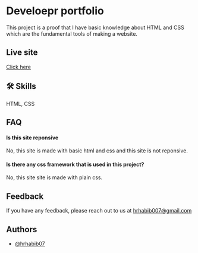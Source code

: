 
# Develoepr portfolio 

This project is a proof that I have basic knowledge about HTML and CSS which are the fundamental tools of making a website. 

## Live site  

[Click here](https://hrhabib07.github.io/developer-portfolio-recap/)


## 🛠 Skills
HTML, CSS


## FAQ

#### Is this site reponsive

No, this site is made with basic html and css and this site is not reponsive.

#### Is there any css framework that is used in this project? 

No, this site site is made with plain css. 


## Feedback

If you have any feedback, please reach out to us at hrhabib007@gmail.com


## Authors

- [@hrhabib07](https://github.com/hrhabib07)
